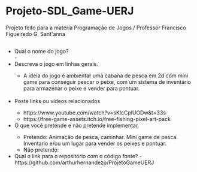 # Projeto-SDL_Game-UERJ
Projeto feito para a materia Programação de Jogos / Professor Francisco Figueiredo G. Sant'anna
##
<ul>
     <li> Qual o nome do jogo?</li>
          -
     <li> Descreva o jogo em linhas gerais.</li>
          <ul>
               <li> A ideia do jogo é ambientar uma cabana de pesca em 2d com mini game para conseguir pescar o peixe, com um sistema de inventário para armazenar o peixe e vender para pontuar.</li>
           </ul>
          <br> 
     <li> Poste links ou vídeos relacionados</li>
          <ul>
               <li>https://www.youtube.com/watch?v=sKlcCplUODw&t=33s</li>
               <li>https://free-game-assets.itch.io/free-fishing-pixel-art-pack</li>
           </ul>
     <li> O que você pretende e não pretende implementar.</li>
     <ul>
          <li>Pretendo: Animação de pesca, caminhar. Mini game de pesca. Inventario e/ou um lugar para vender os peixes e pontuar.
          <li>Não pretendo: </li>
     </ul>
     <li> Qual o link para o repositório com o código fonte?
          - https://github.com/arthurhernandezp/ProjetoGameUERJ
     </li>
</ul>
